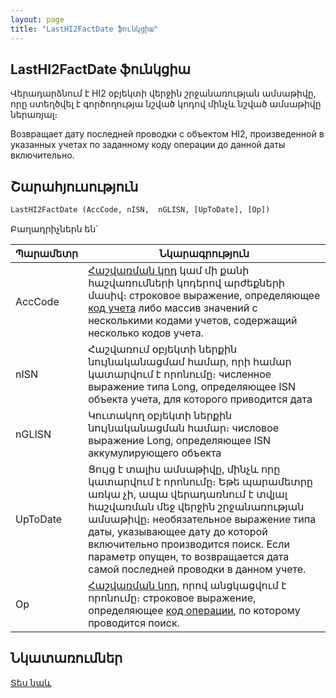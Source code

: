 ```yaml
---
layout: page
title: "LastHI2FactDate ֆունկցիա"
---
```


## LastHI2FactDate ֆունկցիա

Վերադարձնում է HI2 օբյեկտի վերջին շրջանառության ամսաթիվը, որը ստեղծվել է գործողությա նշված կոդով մինչև նշված ամսաթիվը ներառյալ։

Возвращает дату последней проводки c объектом HI2, произведенной в указанных учетах по заданному коду операции до данной даты включительно.

## Շարահյուսություն

```vb
LastHI2FactDate (AccCode, nISN,  nGLISN, [UpToDate], [Op])
```

Բաղադրիչներն են՝

| Պարամետր | Նկարագրություն |
|--|--|
| AccCode | [Հաշվառման կոդ](../../../Defs/Accounting.md) կամ մի քանի հաշվառումների կոդերով արժեքների մասիվ։ строковое выражение, определяющее [код учета](../../../Defs/Accounting.html) либо массив значений с несколькими кодами учетов, содержащий несколько кодов учета. |
| nISN | Հաշվառում օբյեկտի ներքին նույնականացմամ համար, որի համար կատարվում է որոնումը։ численное выражение типа Long, определяющее ISN объекта учета, для которого приводится дата |
| nGLISN | Կուտակող  օբյեկտի ներքին նույնականացման համար։ числовое выражение Long, определяющее ISN аккумулирующего объекта |
| UpToDate | Ցույց է տալիս ամսաթիվը, մինչև որը կատարվում է որոնումը։ Եթե պարամետրը առկա չի, ապա վերադառնում է տվյալ հաշվառման մեջ վերջին շրջանառության ամսաթիվը։ необязательное выражение типа даты, указывающее дату до которой включительно производится поиск. Если параметр опущен, то возвращается дата самой последней проводки в данном учете. |
| Op | [Հաշվառման կոդ](../../../Defs/Accounting.md), որով անցկացվում է որոնումը։ строковое выражение, определяющее [код операции](../../../Defs/Accounting.html), по которому проводится поиск. |



## Նկատառումներ

[Տես նաև](LastOpDate.md)
